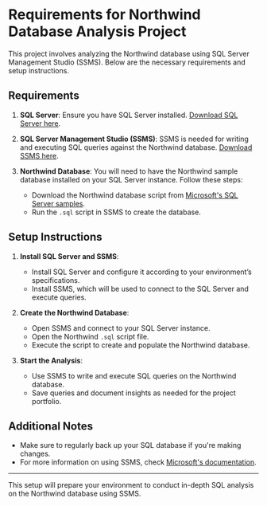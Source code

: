 
# Requirements for Northwind Database Analysis Project

This project involves analyzing the Northwind database using SQL Server Management Studio (SSMS). Below are the necessary requirements and setup instructions.

## Requirements

1. **SQL Server**: Ensure you have SQL Server installed. [Download SQL Server here](https://www.microsoft.com/en-us/sql-server/sql-server-downloads).
   
2. **SQL Server Management Studio (SSMS)**: SSMS is needed for writing and executing SQL queries against the Northwind database. [Download SSMS here](https://learn.microsoft.com/en-us/sql/ssms/download-sql-server-management-studio-ssms?view=sql-server-ver16).

3. **Northwind Database**: You will need to have the Northwind sample database installed on your SQL Server instance. Follow these steps:
   - Download the Northwind database script from [Microsoft's SQL Server samples](https://github.com/Microsoft/sql-server-samples/tree/master/samples/databases/northwind-pubs).
   - Run the `.sql` script in SSMS to create the database.

## Setup Instructions

1. **Install SQL Server and SSMS**:
   - Install SQL Server and configure it according to your environment’s specifications.
   - Install SSMS, which will be used to connect to the SQL Server and execute queries.

2. **Create the Northwind Database**:
   - Open SSMS and connect to your SQL Server instance.
   - Open the Northwind `.sql` script file.
   - Execute the script to create and populate the Northwind database.

3. **Start the Analysis**:
   - Use SSMS to write and execute SQL queries on the Northwind database.
   - Save queries and document insights as needed for the project portfolio.

## Additional Notes

- Make sure to regularly back up your SQL database if you're making changes.
- For more information on using SSMS, check [Microsoft's documentation](https://learn.microsoft.com/en-us/sql/ssms).

---

This setup will prepare your environment to conduct in-depth SQL analysis on the Northwind database using SSMS.
